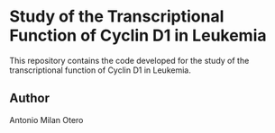 # Study of the Transcriptional Function of Cyclin D1 in Leukemia

This repository contains the code developed for the study of the 
transcriptional function of Cyclin D1 in Leukemia.

## Author

Antonio Milan Otero
